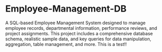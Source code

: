 # Employee-Management-DB
A SQL-based Employee Management System designed to manage employee records, departmental information, performance reviews, and project assignments. This project includes a comprehensive database schema, realistic sample data, and key queries for data manipulation, aggregation, table management, and more.
This is a test!!